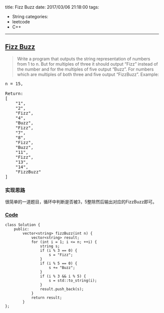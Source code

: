 title: Fizz Buzz
date: 2017/03/06 21:18:00
tags:
- String
categories:
- leetcode
- C++

---
## [Fizz Buzz](https://leetcode.com/problems/fizz-buzz/)
> Write a program that outputs the string representation of numbers from 1 to n.
> But for multiples of three it should output “Fizz” instead of the number and for the multiples of five output “Buzz”. For numbers which are multiples of both three and five output “FizzBuzz”.
> Example:
<pre>
n = 15,

Return:
[
    "1",
    "2",
    "Fizz",
    "4",
    "Buzz",
    "Fizz",
    "7",
    "8",
    "Fizz",
    "Buzz",
    "11",
    "Fizz",
    "13",
    "14",
    "FizzBuzz"
]
</pre>

### 实现思路
很简单的一道题目，循环中判断是否被3，5整除然后输出对应的FizzBuzz即可。

### [Code](https://github.com/Finalcheat/leetcode/blob/master/src/Fizz-Buzz.cpp)
```
class Solution {
    public:
        vector<string> fizzBuzz(int n) {
            vector<string> result;
            for (int i = 1; i <= n; ++i) {
                string s;
                if (i % 3 == 0) {
                    s = "Fizz";
                }
                if (i % 5 == 0) {
                    s += "Buzz";
                }
                if (i % 3 && i % 5) {
                    s = std::to_string(i);
                }
                result.push_back(s);
            }
            return result;
        }
};
```
